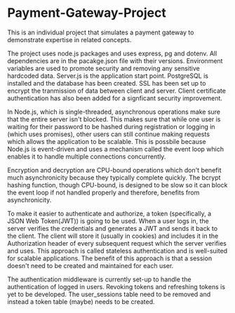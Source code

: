 # Payment-Gateway-Project

This is an individual project that simulates a payment gateway to demonstrate expertise in related concepts.

The project uses node.js packages and uses express, pg and dotenv.
All dependencies are in the pacakge.json file with their versions.
Environment variables are used to promote security and removing any sensitive hardcoded data.
Server.js is the application start point.
PostgreSQL is installed and the database has been created. SSL has been set up to encrypt the tranmission of data between client and server. Client certificate authentication has also been added for a signficant security improvement.

In Node.js, which is single-threaded, asynchronous operations make sure that the entire server isn't blocked. This makes sure that while one user is waiting for their password to be hashed during registration or logging in (which uses promises), other users can still continue making requests which allows the application to be scalable. This is possbile because Node.js is event-driven and uses a mechanism called the event loop which enables it to handle multiple connections concurrently.

Encryption and decryption are CPU-bound operations which don't benefit much asynchronicity because they typically complete quickly. The bcrypt hashing function, though CPU-bound, is designed to be slow so it can block the event loop if not handled properly and therefore, benefits from asynchronicity.

To make it easier to authenticate and authorize, a token (specifically, a JSON Web Token(JWT)) is going to be used. When a user logs in, the server verifies the credentials and generates a JWT and sends it back to the client. The client will store it (usually in cookies) and includes it in the Authorization header of every subsequent request which the server verifies and uses. This approach is called stateless authentication and is well-suited for scalable applications. The benefit of this approach is that a session doesn't need to be created and maintained for each user.

The authentication middleware is currently set-up to handle the authentication of logged in users. Revoking tokens and refreshing tokens is yet to be developed. The user_sessions table need to be removed and instead a token table (maybe) needs to be created.
